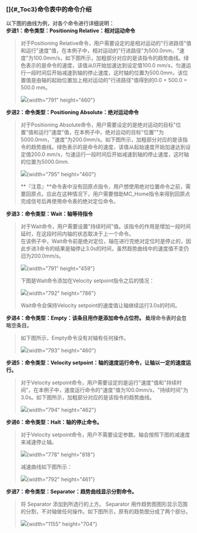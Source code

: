 ### []{#_Toc3}命令表中的命令介绍

以下图的曲线为例，对各个命令进行详细说明：\
**步进1：命令类型：Positioning Relative：相对运动命令**

> 对于Positioning
> Relative命令，用户需要设定的是相对运动的"行进路径"值和运行"速度"值，在本例子中，相对运动的"行进路径"为500.0mm，"速度"为100.0mm/s，如下图所示，加粗部分对应的是该指令的趋势曲线。绿色表示的是命令的速度，该值从0开始加速达到设定值100.0
> mm/s，匀速运行一段时间后开始减速到轴的停止速度，这时轴的位置为500.0mm，该位置值是由轴的起始位置加上相对运动的"行进路径"值得到的0.0 +
> 500.0 = 500.0 mm。
>
> ![](images/2-1.jpg){width="791" height="460"}

**步进2：命令类型：Positioning Absolute：绝对运动命令**

> 对于Positioning
> Absolute命令，用户需要设定的是绝对运动的目标"位置"值和运行"速度"值，在本例子中，绝对运动的目标"位置""为5000.0mm，"速度"为200.0mm/s。如下图所示，加粗部分对应的是该指令的趋势曲线。绿色表示的是命令的速度，该值从起始速度开始加速达到设定值200.0
> mm/s，匀速运行一段时间后开始减速到轴的停止速度，这时轴的位置为5000.0mm.
>
> ![](images/2-2.jpg){width="795" height="460"}
>
> **『注意』**命令表中没有回原点指令，用户想使用绝对位置命令之前，需要回原点。应此在这种情况下，用户需要借助MC_Home指令来得到回原点完成信号后再使用命令表的绝对定位命令。

**步进3：命令类型：Wait：轴等待指令**

> 对于Wait命令，用户需要设置"持续时间"值。该指令的作用是增加一段时间延时，在这段时间内轴的状态取决于上一个命令。\
> 在该例子中，Wait命令前是绝对定位，轴在进行完绝对定位时是停止的，因此步进3命令的结果是轴停止3.0s的时间，虽然趋势曲线中的速度值不变仍旧为200.0mm/s。
>
> ![](images/2-3.jpg){width="791" height="459"}
>
> 下图是Wait命令添加在Velocity setpoint指令之后的情况：
>
> ![](images/2-4.jpg){width="792" height="786"}
>
> Wait命令会保持Velocity setpoint的速度值让轴继续运行3.0s的时间。

**步进4：命令类型：Empty：该条目用作是添加命令占位符。
处**理命令表时会忽略空条目。

> 如下图所示，Empty命令没有对轴有任何操作。
>
> ![](images/2-5.jpg){width="793" height="460"}

**步进5：命令类型：Velocity
setpoint：轴的速度运行命令，让轴以一定的速度运行。**

> 对于Velocity
> setpoint命令，用户需要设定的是运行"速度"值和"持续时间"，在本例子中，速度运行命令的"速度"值为100.0mm/s，"持续时间"为3.0s。如下图所示，加粗部分对应的是该指令的趋势曲线。
>
> ![](images/2-6.jpg){width="794" height="462"}

**步进6：命令类型：Halt：轴的停止命令。**

> 对于Velocity
> setpoint命令，用户不需要设定参数。轴会按照下图的减速度来减速停止轴。
>
> ![](images/2-7.jpg){width="778" height="818"}
>
> 减速曲线如下图所示：
>
> ![](images/2-8.jpg){width="792" height="461"}

**步进7：命令类型：Separator：趋势曲线显示分割命令。**

> 将 Separator 添加到所选行的上方。 Separator
> 用作趋势图图形显示范围的分割，不对轴做任何操作。如下图所示，原有的趋势图分成了两个部分。
>
> ![](images/2-9.jpg){width="1155" height="704"}
